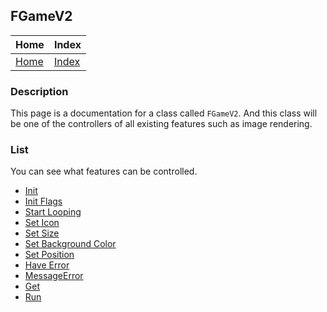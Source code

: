 ## FGameV2

| Home                     | Index                          |
|:-------------------------|:-------------------------------|
| [Home](../../index.html) | [Index](../documentation.html) |

### Description
This page is a documentation for a class called `FGameV2`.
And this class will be one of the controllers of all existing 
features such as image rendering.

### List
You can see what features can be controlled.
- [Init](./init.html)
- [Init Flags](./init_flags.html)
- [Start Looping](./start_looping.html)
- [Set Icon](./set_icon.html)
- [Set Size](./set_size.html)
- [Set Background Color](./set_background_color.html)
- [Set Position](./set_position.html)
- [Have Error](./have_error.html)
- [MessageError](./message_error.html)
- [Get](./get.html)
- [Run](./run.html)
